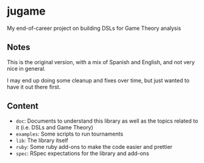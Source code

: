 # jugame
My end-of-career project on building DSLs for Game Theory analysis

## Notes
This is the original version, with a mix of Spanish and English, and not very nice in general.

I may end up doing some cleanup and fixes over time, but just wanted to have it out there first.

## Content

- `doc`: Documents to understand this library as well as the topics related to it (i.e. DSLs and Game Theory)
- `examples`: Some scripts to run tournaments
- `lib`: The library itself
- `ruby`: Some ruby add-ons to make the code easier and prettier
- `spec`: RSpec expectations for the library and add-ons
